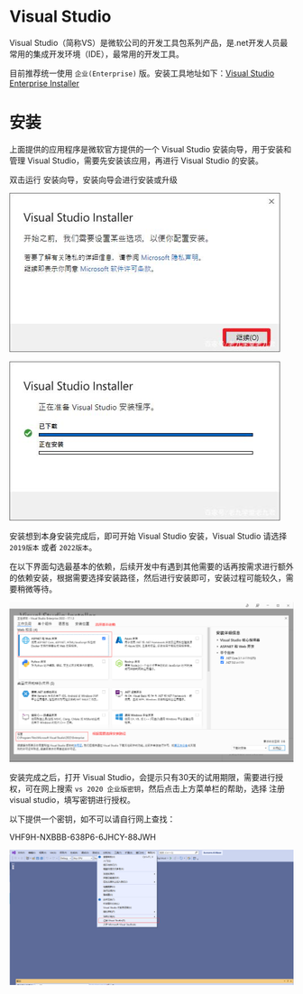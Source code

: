 # Visual Studio

Visual Studio（简称VS）是微软公司的开发工具包系列产品，是.net开发人员最常用的集成开发环境（IDE），最常用的开发工具。

目前推荐统一使用 `企业(Enterprise)` 版。安装工具地址如下：[Visual Studio Enterprise Installer](http://10.10.204.156:8001/第三方工具/03开发工具、运行环境/vs)

# 安装

上面提供的应用程序是微软官方提供的一个 Visual Studio 安装向导，用于安装和管理 Visual Studio，需要先安装该应用，再进行 Visual Studio 的安装。

双击运行 安装向导，安装向导会进行安装或升级

![alt](../../../assets/img/common-tools/develop-tools/vs/setup-1.jpeg)

![alt](../../../assets/img/common-tools/develop-tools/vs/setup-2.jpeg)

安装想到本身安装完成后，即可开始 Visual Studio 安装，Visual Studio 请选择 `2019版本` 或者 `2022版本`。

在以下界面勾选最基本的依赖，后续开发中有遇到其他需要的话再按需求进行额外的依赖安装，根据需要选择安装路径，然后进行安装即可，安装过程可能较久，需要稍微等待。

![alt](../../../assets/img/common-tools/develop-tools/vs/setup-3.png)

安装完成之后，打开 Visual Studio，会提示只有30天的试用期限，需要进行授权，可在网上搜索 `vs 2020 企业版密钥`，然后点击上方菜单栏的帮助，选择 注册 visual studio，填写密钥进行授权。

以下提供一个密钥，如不可以请自行网上查找：

VHF9H-NXBBB-638P6-6JHCY-88JWH

![alt](../../../assets/img/common-tools/develop-tools/vs/setup-4.png)
